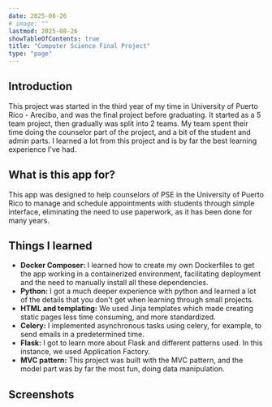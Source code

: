 ```yaml
---
date: 2025-08-26
# image: ""
lastmod: 2025-08-26
showTableOfContents: true
title: "Computer Science Final Project"
type: "page"
---
```


## Introduction
This project was started in the third year of my time in University of Puerto Rico - Arecibo, and was the final project before graduating. It started as a 5 team project, then gradually was split into 2 teams. My team spent their time doing the counselor part of the project, and a bit of the student and admin parts. I learned a lot from this project and is by far the best learning experience I've had.

## What is this app for?
This app was designed to help counselors of PSE in the University of Puerto Rico to manage and schedule appointments with students through simple interface, eliminating the need to use paperwork, as it has been done for many years.

## Things I learned

- **Docker Composer:** I learned how to create my own Dockerfiles to get the app working in a containerized environment, facilitating deployment and the need to manually install all these dependencies.
- **Python:** I got a much deeper experience with python and learned a lot of the details that you don't get when learning through small projects.
- **HTML and templating:** We used Jinja templates which made creating static pages less time consuming, and more standardized.
- **Celery:** I implemented asynchronous tasks using celery, for example, to send emails in a predetermined time.
- **Flask:** I got to learn more about Flask and different patterns used. In this instance, we used Application Factory.
- **MVC pattern:** This project was built with the MVC pattern, and the model part was by far the most fun, doing data manipulation.


## Screenshots
